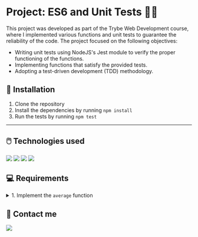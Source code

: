 # Project: ES6 and Unit Tests 🧪🔬

This project was developed as part of the Trybe Web Development course, where I implemented various functions and unit tests to guarantee the reliability of the code. The project focused on the following objectives:

- Writing unit tests using NodeJS's Jest module to verify the proper functioning of the functions.
- Implementing functions that satisfy the provided tests.
- Adopting a test-driven development (TDD) methodology.

## 📝 Installation
1. Clone the repository
2. Install the dependencies by running `npm install`
3. Run the tests by running `npm test`
<hr>

## 🖱️ Technologies used
<img src="https://img.shields.io/badge/GitHub-100000?style=for-the-badge&logo=github&logoColor=white"/>
<img src="https://img.shields.io/badge/JavaScript-323330?style=for-the-badge&logo=javascript&logoColor=F7DF1E"/>
<img src="https://img.shields.io/badge/Jest-C21325?style=for-the-badge&logo=jest&logoColor=white"/>
<img src="https://img.shields.io/badge/Node.js-339933?style=for-the-badge&logo=nodedotjs&logoColor=white"/>

## 💻 Requirements
  <details>
    <summary>1. Implement the <code>average</code> function
    </summary>
      <li>The <code>average</code> function accepts an array of variable length and returns the average of the recieved values. </li>
      <li>In case it recieves a non numerical value or an empty array, the value <code>undefined</code> must be returned.</li> 
      <li>All the results must be round to integer values.</li>
  </details>


## 💬 Contact me
<a href="https://www.linkedin.com/in/bshiromoto/" target="_blank"> 
  <img src="https://img.shields.io/badge/LinkedIn-0077B5?style=for-the-badge&logo=linkedin&logoColor=white"/>
</a>